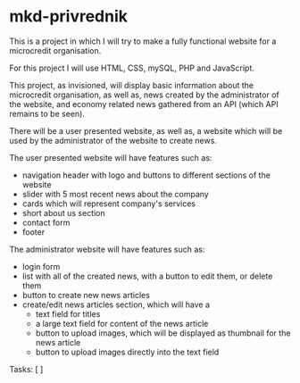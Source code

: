 # mkd-privrednik
This is a project in which I will try to make a fully functional website for a microcredit organisation.

For this project I will use HTML, CSS, mySQL, PHP and JavaScript.

This project, as invisioned, will display basic information about the microcredit organisation, as well as, news created by the administrator of the website, and economy related news gathered from an API (which API remains to be seen).

There will be a user presented website, as well as, a website which will be used by the administrator of the website to create news.

The user presented website will have features such as:  
* navigation header with logo and buttons to different sections of the website
* slider with 5 most recent news about the company
* cards which will represent company's services
* short about us section
* contact form
* footer

The administrator website will have features such as:
* login form
* list with all of the created news, with a button to edit them, or delete them
* button to create new news articles
* create/edit news articles section, which will have a
    - text field for titles
    - a large text field for content of the news article
    - button to upload images, which will be displayed as thumbnail for the news article
    - button to upload images directly into the text field

Tasks: [ ]